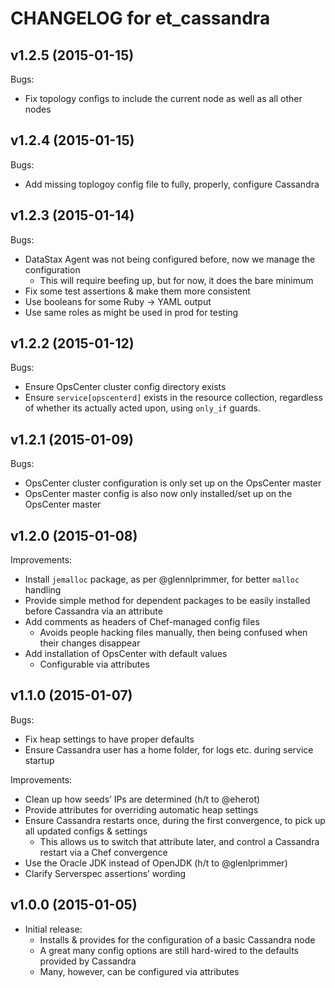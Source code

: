 # CHANGELOG for et_cassandra

## v1.2.5 (2015-01-15)

Bugs:

* Fix topology configs to include the current node as well as all other nodes

## v1.2.4 (2015-01-15)

Bugs:

* Add missing toplogoy config file to fully, properly, configure Cassandra

## v1.2.3 (2015-01-14)

Bugs:

* DataStax Agent was not being configured before, now we manage the configuration
    - This will require beefing up, but for now, it does the bare minimum
* Fix some test assertions & make them more consistent
* Use booleans for some Ruby → YAML output
* Use same roles as might be used in prod for testing

## v1.2.2 (2015-01-12)

Bugs:

* Ensure OpsCenter cluster config directory exists
* Ensure `service[opscenterd]` exists in the resource collection, regardless of whether its actually acted upon, using `only_if` guards.

## v1.2.1 (2015-01-09)

Bugs:

* OpsCenter cluster configuration is only set up on the OpsCenter master
* OpsCenter master config is also now only installed/set up on the OpsCenter master

## v1.2.0 (2015-01-08)

Improvements:

* Install `jemalloc` package, as per @glennlprimmer, for better `malloc` handling
* Provide simple method for dependent packages to be easily installed before Cassandra via an attribute
* Add comments as headers of Chef-managed config files
    - Avoids people hacking files manually, then being confused when their changes disappear
* Add installation of OpsCenter with default values
    - Configurable via attributes

## v1.1.0 (2015-01-07)

Bugs:

* Fix heap settings to have proper defaults
* Ensure Cassandra user has a home folder, for logs etc. during service startup

Improvements:

* Clean up how seeds’ IPs are determined (h/t to @eherot)
* Provide attributes for overriding automatic heap settings
* Ensure Cassandra restarts once, during the first convergence, to pick up all updated configs & settings
    - This allows us to switch that attribute later, and control a Cassandra restart via a Chef convergence
* Use the Oracle JDK instead of OpenJDK (h/t to @glenlprimmer)
* Clarify Serverspec assertions’ wording

## v1.0.0 (2015-01-05)

* Initial release:
    - Installs & provides for the configuration of a basic Cassandra node
    - A great many config options are still hard-wired to the defaults provided by Cassandra
    - Many, however, can be configured via attributes
